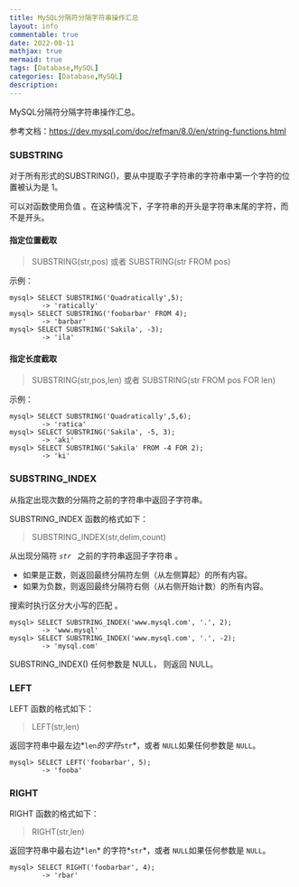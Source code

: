 ```yaml
---
title: MySQL分隔符分隔字符串操作汇总
layout: info
commentable: true
date: 2022-08-11
mathjax: true
mermaid: true
tags: [Database,MySQL]
categories: [Database,MySQL]
description: 
---
```


MySQL分隔符分隔字符串操作汇总。

参考文档：https://dev.mysql.com/doc/refman/8.0/en/string-functions.html

<!--more-->

### SUBSTRING

对于所有形式的SUBSTRING()，要从中提取子字符串的字符串中第一个字符的位置被认为是 1。

可以对函数使用负值 。在这种情况下，子字符串的开头是字符串末尾的字符，而不是开头。

#### 指定位置截取

> SUBSTRING(str,pos)  或者 SUBSTRING(str FROM pos)

示例：

```
mysql> SELECT SUBSTRING('Quadratically',5);
        -> 'ratically'
mysql> SELECT SUBSTRING('foobarbar' FROM 4);
        -> 'barbar'
mysql> SELECT SUBSTRING('Sakila', -3);
        -> 'ila'
```

#### 指定长度截取

> SUBSTRING(str,pos,len) 或者 SUBSTRING(str FROM pos FOR len)

示例：

```
mysql> SELECT SUBSTRING('Quadratically',5,6);
        -> 'ratica'
mysql> SELECT SUBSTRING('Sakila', -5, 3);
        -> 'aki'
mysql> SELECT SUBSTRING('Sakila' FROM -4 FOR 2);
        -> 'ki'
```

### SUBSTRING_INDEX

从指定出现次数的分隔符之前的字符串中返回子字符串。

SUBSTRING_INDEX 函数的格式如下：

> SUBSTRING_INDEX(str,delim,count)

从出现分隔符 *`str `* 之前的字符串返回子字符串 。

- 如果是正数，则返回最终分隔符左侧（从左侧算起）的所有内容。
- 如果为负数，则返回最终分隔符右侧（从右侧开始计数）的所有内容。 

搜索时执行区分大小写的匹配 。

```
mysql> SELECT SUBSTRING_INDEX('www.mysql.com', '.', 2);
        -> 'www.mysql'
mysql> SELECT SUBSTRING_INDEX('www.mysql.com', '.', -2);
        -> 'mysql.com'
```

SUBSTRING_INDEX() 任何参数是 NULL， 则返回 NULL。

### LEFT

LEFT 函数的格式如下：

> LEFT(str,len)

返回字符串中最左边*`len`*的字符*`str`*，或者 `NULL`如果任何参数是 `NULL`。

```
mysql> SELECT LEFT('foobarbar', 5);
        -> 'fooba'
```

### RIGHT

RIGHT 函数的格式如下：

> RIGHT(str,len)

返回字符串中最右边*`len`* 的字符*`str`*，或者 `NULL`如果任何参数是 `NULL`。

```
mysql> SELECT RIGHT('foobarbar', 4);
        -> 'rbar'
```

